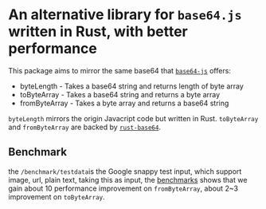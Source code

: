 # An alternative library for `base64.js` written in Rust, with better performance

This package aims to mirror the same base64 that [`base64-js`](https://github.com/beatgammit/base64-js`) offers:

- byteLength - Takes a base64 string and returns length of byte array
- toByteArray - Takes a base64 string and returns a byte array
- fromByteArray - Takes a byte array and returns a base64 string

`byteLength` mirrors the origin Javacript code but written in Rust.
`toByteArray` and `fromByteArray` are backed by [`rust-base64`](https://github.com/marshallpierce/rust-base64).

## Benchmark

the `/benchmark/testdata`is the Google snappy test input, which support image, url, plain text, taking this as input,
the [benchmarks](https://github.com/linyihai/base64js-rs/blob/main/bench.result) shows that we gain about 10 performance improvement on `fromByteArray`, about 2~3 improvement on `toByteArray`.
